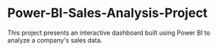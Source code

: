 # Power-BI-Sales-Analysis-Project
This project presents an interactive dashboard built using Power BI to analyze a company's sales data.
